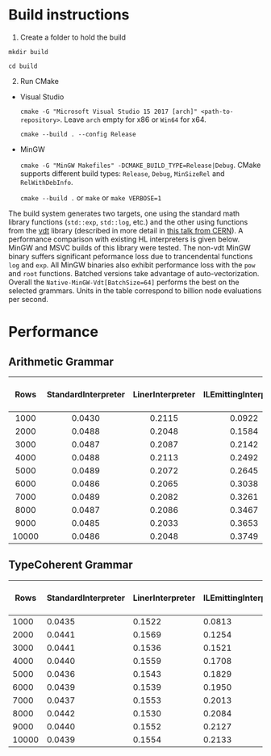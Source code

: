# Build instructions

1) Create a folder to hold the build 

`mkdir build` 

`cd build`

2) Run CMake 

- Visual Studio

    `cmake -G "Microsoft Visual Studio 15 2017 [arch]" <path-to-repository>`. Leave `arch` empty for x86 or `Win64` for x64. 
    
    `cmake --build . --config Release`

- MinGW

    `cmake -G "MinGW Makefiles" -DCMAKE_BUILD_TYPE=Release|Debug`. CMake supports different build types: `Release`, `Debug`, `MinSizeRel` and `RelWithDebInfo`. 
    
    `cmake --build .` or `make` or `make VERBOSE=1`
    
The build system generates two targets, one using the standard math library functions (`std::exp`, `std::log`, etc.) and the other using functions from the [vdt](https://github.com/dpiparo/vdt) library (described in more detail in [this talk from CERN](https://indico.cern.ch/event/202688/contributions/1487957/attachments/305612/426820/OpenLabFPWorkshop_9_2012.pdf)). A performance comparison with existing HL interpreters is given below. MinGW and MSVC builds of this library were tested. The non-vdt MinGW binary suffers significant peformance loss due to trancendental functions `log` and `exp`. All MinGW binaries also exhibit performance loss with the `pow` and `root` functions. Batched versions take advantage of auto-vectorization. Overall the `Native-MinGW-Vdt[BatchSize=64]` performs the best on the selected grammars. Units in the table correspond to billion node evaluations per second.
    
    
# Performance

## Arithmetic Grammar 

|  Rows | StandardInterpreter | LinerInterpreter | ILEmittingInterpreter | CompiledTreeInterpreter | Native-MSVC-Std | Native-MSVC-Vdt | Native-MinGW-Std | Native-MinGW-Vdt | Native-MSVC-Std[BatchSize=64] | Native-MSVC-Vdt[BatchSize=64] | Native-MinGW-Std[BatchSize=64] | Native-MinGW-Vdt[BatchSize=64] |
|:-----:|:-------------------:|:----------------:|:---------------------:|:-----------------------:|:---------------:|:---------------:|:----------------:|:----------------:|:-----------------------------:|:-----------------------------:|:------------------------------:|:------------------------------:|
|  1000 |        0.0430       |      0.2115      |         0.0922        |          0.0817         |      0.5487     |      0.5118     |      0.5512      |      0.5665      |             1.2304            |             1.1942            |             1.1942             |             1.2688             |
|  2000 |        0.0488       |      0.2048      |         0.1584        |          0.1501         |      0.5845     |      0.5803     |      0.5817      |      0.5668      |             1.3247            |             1.1497            |             1.3693             |             1.3617             |
|  3000 |        0.0487       |      0.2087      |         0.2142        |          0.2049         |      0.5832     |      0.5678     |      0.5851      |      0.5722      |             1.4745            |             1.2876            |             1.4986             |             1.4986             |
|  4000 |        0.0488       |      0.2113      |         0.2492        |          0.2423         |      0.4828     |      0.5254     |      0.5472      |      0.5696      |             1.5237            |             1.5190            |             1.4555             |             1.4341             |
|  5000 |        0.0489       |      0.2072      |         0.2645        |          0.2576         |      0.5394     |      0.4646     |      0.5788      |      0.5618      |             1.3790            |             1.0923            |             1.5276             |             1.5509             |
|  6000 |        0.0486       |      0.2065      |         0.3038        |          0.3248         |      0.5875     |      0.5861     |      0.5020      |      0.4713      |             1.5239            |             1.0601            |             1.4897             |             1.5399             |
|  7000 |        0.0489       |      0.2082      |         0.3261        |          0.3518         |      0.5751     |      0.5869     |      0.5805      |      0.5993      |             1.1952            |             1.0627            |             1.2332             |             1.2191             |
|  8000 |        0.0487       |      0.2086      |         0.3467        |          0.3760         |      0.5890     |      0.5737     |      0.5781      |      0.6024      |             1.3660            |             1.5192            |             1.3622             |             1.4428             |
|  9000 |        0.0485       |      0.2033      |         0.3653        |          0.3924         |      0.5915     |      0.5918     |      0.5778      |      0.5855      |             1.4990            |             1.5476            |             1.5742             |             1.5325             |
| 10000 |        0.0486       |      0.2048      |         0.3749        |          0.4080         |      0.5825     |      0.6015     |      0.5797      |      0.6069      |             1.5221            |             1.5671            |             1.4601             |             1.5958             |

## TypeCoherent Grammar

| Rows  | StandardInterpreter | LinerInterpreter | ILEmittingInterpreter | CompiledTreeInterpreter | Native-MSVC-Std | Native-MSVC-Vdt | Native-MinGW-Std | Native-MinGW-Vdt | Native-MSVC-Std[BatchSize=64] | Native-MSVC-Vdt[BatchSize=64] | Native-MinGW-Std[BatchSize=64] | Native-MinGW-Vdt[BatchSize=64] |
|-------|---------------------|------------------|-----------------------|-------------------------|-----------------|-----------------|------------------|------------------|-------------------------------|-------------------------------|--------------------------------|--------------------------------|
| 1000  | 0.0435              | 0.1522           | 0.0813                | 0.0732                  | 0.3049          | 0.3074          | 0.2419           | 0.3098           | 0.7542                        | 0.7928                        | 0.3049                         | 1.1368                         |
| 2000  | 0.0441              | 0.1569           | 0.1254                | 0.1165                  | 0.3066          | 0.3138          | 0.2407           | 0.3170           | 0.7932                        | 0.8429                        | 0.3199                         | 1.2424                         |
| 3000  | 0.0441              | 0.1536           | 0.1521                | 0.1476                  | 0.3115          | 0.3088          | 0.2397           | 0.3136           | 0.8595                        | 0.8675                        | 0.3268                         | 1.3074                         |
| 4000  | 0.0440              | 0.1559           | 0.1708                | 0.1692                  | 0.3122          | 0.3166          | 0.2420           | 0.3172           | 0.8443                        | 0.8918                        | 0.3247                         | 1.3084                         |
| 5000  | 0.0436              | 0.1543           | 0.1829                | 0.1852                  | 0.3119          | 0.3138          | 0.2355           | 0.3175           | 0.8634                        | 0.8872                        | 0.3165                         | 1.3024                         |
| 6000  | 0.0439              | 0.1539           | 0.1950                | 0.1939                  | 0.3091          | 0.3060          | 0.2389           | 0.3127           | 0.8758                        | 0.9049                        | 0.3284                         | 1.3058                         |
| 7000  | 0.0437              | 0.1553           | 0.2013                | 0.2055                  | 0.3131          | 0.2835          | 0.2403           | 0.3141           | 0.8542                        | 0.8989                        | 0.3292                         | 1.2941                         |
| 8000  | 0.0442              | 0.1530           | 0.2084                | 0.2095                  | 0.3109          | 0.3096          | 0.2381           | 0.3132           | 0.8804                        | 0.9049                        | 0.3286                         | 1.3383                         |
| 9000  | 0.0440              | 0.1552           | 0.2127                | 0.2222                  | 0.3107          | 0.2944          | 0.2385           | 0.3035           | 0.8359                        | 0.9049                        | 0.3171                         | 1.2707                         |
| 10000 | 0.0439              | 0.1554           | 0.2133                | 0.2274                  | 0.3118          | 0.2870          | 0.2385           | 0.3089           | 0.8424                        | 0.9023                        | 0.3187                         | 1.3271                         |